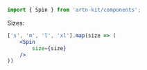 ```jsx static
import { Spin } from 'artn-kit/components';
```

Sizes:
```jsx padded
['s', 'm', 'l', 'xl'].map(size => (
    <Spin
        size={size}
    />
))
```
